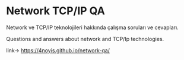 # Network TCP/IP QA

Network ve TCP/IP teknolojileri hakkında çalışma soruları ve cevapları.

Questions and answers about network and TCP/Ip technologies.

link-> https://4noyis.github.io/network-qa/ 
